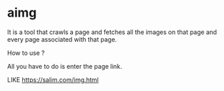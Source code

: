 # aimg 

It is a tool that crawls a page and fetches all the images on that page and every page associated with that page. 

How to use ? 

All you have to do is enter the page link. 

LIKE https://salim.com/img.html
